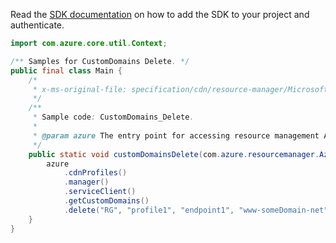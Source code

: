 Read the [SDK documentation](https://github.com/Azure/azure-sdk-for-java/blob/azure-resourcemanager_2.14.0/sdk/resourcemanager/azure-resourcemanager/README.md) on how to add the SDK to your project and authenticate.

```java
import com.azure.core.util.Context;

/** Samples for CustomDomains Delete. */
public final class Main {
    /*
     * x-ms-original-file: specification/cdn/resource-manager/Microsoft.Cdn/stable/2021-06-01/examples/CustomDomains_Delete.json
     */
    /**
     * Sample code: CustomDomains_Delete.
     *
     * @param azure The entry point for accessing resource management APIs in Azure.
     */
    public static void customDomainsDelete(com.azure.resourcemanager.AzureResourceManager azure) {
        azure
            .cdnProfiles()
            .manager()
            .serviceClient()
            .getCustomDomains()
            .delete("RG", "profile1", "endpoint1", "www-someDomain-net", Context.NONE);
    }
}
```
